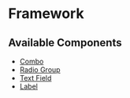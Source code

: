 # Framework

## Available Components

- [Combo](src/components/combo/README.md)
- [Radio Group](src/components/radiogrp/README.md)
- [Text Field](src/components/textField/README.md)
- [Label](src/components/label/README.md)
